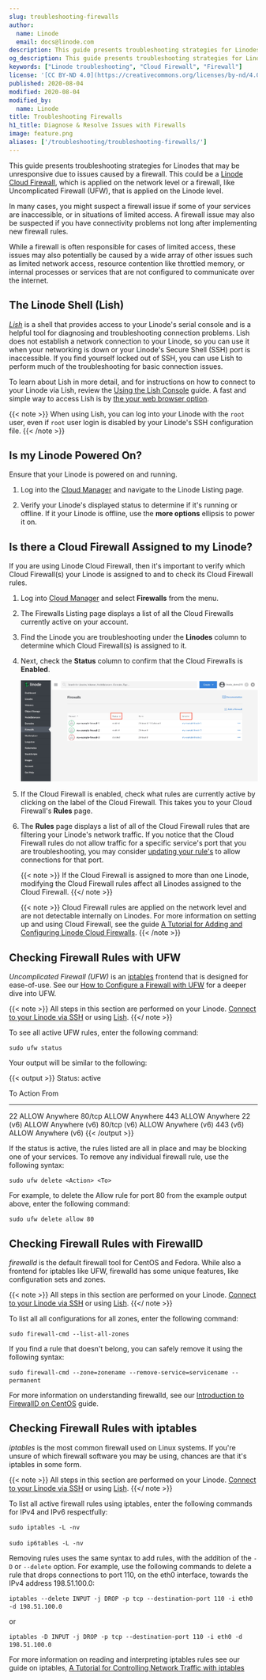 ```yaml
---
slug: troubleshooting-firewalls
author:
  name: Linode
  email: docs@linode.com
description: This guide presents troubleshooting strategies for Linodes that may be unresponsive due to issues caused by a firewall.
og_description: This guide presents troubleshooting strategies for Linodes that may be unresponsive due to issues caused by a firewall.
keywords: ["Linode troubleshooting", "Cloud Firewall", "Firewall"]
license: '[CC BY-ND 4.0](https://creativecommons.org/licenses/by-nd/4.0)'
published: 2020-08-04
modified: 2020-08-04
modified_by:
  name: Linode
title: Troubleshooting Firewalls
h1_title: Diagnose & Resolve Issues with Firewalls
image: feature.png
aliases: ['/troubleshooting/troubleshooting-firewalls/']
---
```


This guide presents troubleshooting strategies for Linodes that may be unresponsive due to issues caused by a firewall. This could be a [Linode Cloud Firewall](/docs/platform/cloud-firewall/getting-started-with-cloud-firewall/), which is applied on the network level or a firewall, like Uncomplicated Firewall (UFW), that is applied on the Linode level.

In many cases, you might suspect a firewall issue if some of your services are inaccessible, or in situations of limited access. A firewall issue may also be suspected if you have connectivity problems not long after implementing new firewall rules.

While a firewall is often responsible for cases of limited access, these issues may also potentially be caused by a wide array of other issues such as limited network access, resource contention like throttled memory, or internal processes or services that are not configured to communicate over the internet.

## The Linode Shell (Lish)

[*Lish*](/docs/guides/using-the-lish-console/) is a shell that provides access to your Linode's serial console and is a helpful tool for diagnosing and troubleshooting connection problems. Lish does not establish a network connection to your Linode, so you can use it when your networking is down or your Linode's Secure Shell (SSH) port is inaccessible. If you find yourself locked out of SSH, you can use Lish to perform much of the troubleshooting for basic connection issues.

To learn about Lish in more detail, and for instructions on how to connect to your Linode via Lish, review the [Using the Lish Console](/docs/guides/using-the-lish-console/) guide. A fast and simple way to access Lish is by [the your web browser option](/docs/guides/using-the-lish-console/#through-the-cloud-manager-weblish).

{{< note >}}
When using Lish, you can log into your Linode with the `root` user, even if `root` user login is disabled by your Linode's SSH configuration file.
{{< /note >}}

## Is my Linode Powered On?

Ensure that your Linode is powered on and running.

1. Log into the [Cloud Manager](https://cloud.linode.com/) and navigate to the Linode Listing page.

1. Verify your Linode's displayed status to determine if it's running or offline. If it your Linode is offline, use the **more options** ellipsis to power it on.

## Is there a Cloud Firewall Assigned to my Linode?

If you are using Linode Cloud Firewall, then it's important to verify which Cloud Firewall(s) your Linode is assigned to and to check its Cloud Firewall rules.

1.  Log into [Cloud Manager](https://cloud.linode.com) and select **Firewalls** from the menu.

1.  The Firewalls Listing page displays a list of all the Cloud Firewalls currently active on your account.

1.  Find the Linode you are troubleshooting under the **Linodes** column to determine which Cloud Firewall(s) is assigned to it.

1.  Next, check the **Status** column to confirm that the Cloud Firewalls is **Enabled**.

    ![firewall-home](firewall-listing-non-cmr.png)

1.  If the Cloud Firewall is enabled, check what rules are currently active by clicking on the label of the Cloud Firewall. This takes you to your Cloud Firewall's **Rules** page.

1.  The **Rules** page displays a list of all of the Cloud Firewall rules that are filtering your Linode's network traffic. If you notice that the Cloud Firewall rules do not allow traffic for a specific service's port that you are troubleshooting, you may consider [updating your rule's](/docs/platform/cloud-firewall/getting-started-with-cloud-firewall/#edit-cloud-firewall-rules) to allow connections for that port.

    {{< note >}}
If the Cloud Firewall is assigned to more than one Linode, modifying the Cloud Firewall rules affect all Linodes assigned to the Cloud Firewall.
    {{</ note >}}

    {{< note >}}
Cloud Firewall rules are applied on the network level and are not detectable internally on Linodes. For more information on setting up and using Cloud Firewall, see the guide [A Tutorial for Adding and Configuring Linode Cloud Firewalls](/docs/platform/cloud-firewall/getting-started-with-cloud-firewall).
{{< /note >}}

## Checking Firewall Rules with UFW

*Uncomplicated Firewall (UFW)* is an [iptables](/docs/security/firewalls/control-network-traffic-with-iptables/) frontend that is designed for ease-of-use. See our [How to Configure a Firewall with UFW](/docs/security/firewalls/configure-firewall-with-ufw/) for a deeper dive into UFW.

{{< note >}}
All steps in this section are performed on your Linode. [Connect to your Linode via SSH](/docs/guides/set-up-and-secure/#connect-to-the-instance) or using [Lish](/docs/guides/using-the-lish-console/).
{{</ note >}}

To see all active UFW rules, enter the following command:

    sudo ufw status

Your output will be similar to the following:

{{< output >}}
Status: active

To                         Action      From
--                         ------      ----
22                         ALLOW       Anywhere
80/tcp                     ALLOW       Anywhere
443                        ALLOW       Anywhere
22 (v6)                    ALLOW       Anywhere (v6)
80/tcp (v6)                ALLOW       Anywhere (v6)
443 (v6)                   ALLOW       Anywhere (v6)
{{< /output >}}

If the status is active, the rules listed are all in place and may be blocking one of your services. To remove any individual firewall rule, use the following syntax:

    sudo ufw delete <Action> <To>

For example, to delete the Allow rule for port 80 from the example output above, enter the following command:

    sudo ufw delete allow 80

## Checking Firewall Rules with FirewallD

*firewalld* is the default firewall tool for CentOS and Fedora. While also a frontend for iptables like UFW, firewalld has some unique features, like configuration sets and zones.

{{< note >}}
All steps in this section are performed on your Linode. [Connect to your Linode via SSH](/docs/guides/set-up-and-secure/#connect-to-the-instance) or using [Lish](/docs/guides/using-the-lish-console/).
{{</ note >}}

To list all all configurations for all zones, enter the following command:

    sudo firewall-cmd --list-all-zones

If you find a rule that doesn't belong, you can safely remove it using the following syntax:

    sudo firewall-cmd --zone=zonename --remove-service=servicename --permanent

For more information on understanding firewalld, see our [Introduction to FirewallD on CentOS](/docs/security/firewalls/introduction-to-firewalld-on-centos/) guide.


## Checking Firewall Rules with iptables

*iptables* is the most common firewall used on Linux systems. If you're unsure of which firewall software you may be using, chances are that it's iptables in some form.

{{< note >}}
All steps in this section are performed on your Linode. [Connect to your Linode via SSH](/docs/guides/set-up-and-secure/#connect-to-the-instance) or using [Lish](/docs/guides/using-the-lish-console/).
{{</ note >}}

To list all active firewall rules using iptables, enter the following commands for IPv4 and IPv6 respectfully:

    sudo iptables -L -nv

    sudo ip6tables -L -nv

Removing rules uses the same syntax to add rules, with the addition of the `-D` or `--delete` option. For example, use the following commands to delete a rule that drops connections to port 110, on the eth0 interface, towards the IPv4 address 198.51.100.0:

    iptables --delete INPUT -j DROP -p tcp --destination-port 110 -i eth0 -d 198.51.100.0

or

    iptables -D INPUT -j DROP -p tcp --destination-port 110 -i eth0 -d 198.51.100.0

For more information on reading and interpreting iptables rules see our guide on iptables, [A Tutorial for Controlling Network Traffic with iptables](/docs/guides/control-network-traffic-with-iptables/#basic-iptables-rulesets-for-ipv4-and-ipv6)
